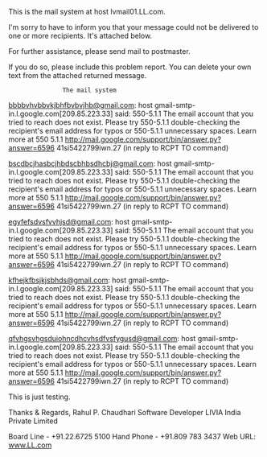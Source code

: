 This is the mail system at host lvmail01.LL.com.

I'm sorry to have to inform you that your message could not
be delivered to one or more recipients. It's attached below.

For further assistance, please send mail to postmaster.

If you do so, please include this problem report. You can
delete your own text from the attached returned message.

                   The mail system

<bbbbvhvbbvkjbhfbvbvjhb@gmail.com>: host
    gmail-smtp-in.l.google.com[209.85.223.33] said: 550-5.1.1 The email account
    that you tried to reach does not exist. Please try 550-5.1.1
    double-checking the recipient's email address for typos or 550-5.1.1
    unnecessary spaces. Learn more at                              550 5.1.1
    http://mail.google.com/support/bin/answer.py?answer=6596 41si5422799iwn.27
    (in reply to RCPT TO command)

<bscdbcjhasbcjhbdscbhbsdhcbj@gmail.com>: host
    gmail-smtp-in.l.google.com[209.85.223.33] said: 550-5.1.1 The email account
    that you tried to reach does not exist. Please try 550-5.1.1
    double-checking the recipient's email address for typos or 550-5.1.1
    unnecessary spaces. Learn more at                              550 5.1.1
    http://mail.google.com/support/bin/answer.py?answer=6596 41si5422799iwn.27
    (in reply to RCPT TO command)

<egyfefsdvsfvvhjsd@gmail.com>: host gmail-smtp-in.l.google.com[209.85.223.33]
    said: 550-5.1.1 The email account that you tried to reach does not exist.
    Please try 550-5.1.1 double-checking the recipient's email address for
    typos or 550-5.1.1 unnecessary spaces. Learn more at
    550 5.1.1 http://mail.google.com/support/bin/answer.py?answer=6596
    41si5422799iwn.27 (in reply to RCPT TO command)

<kfhejkfbsjkjsbhds@gmail.com>: host gmail-smtp-in.l.google.com[209.85.223.33]
    said: 550-5.1.1 The email account that you tried to reach does not exist.
    Please try 550-5.1.1 double-checking the recipient's email address for
    typos or 550-5.1.1 unnecessary spaces. Learn more at
    550 5.1.1 http://mail.google.com/support/bin/answer.py?answer=6596
    41si5422799iwn.27 (in reply to RCPT TO command)

<qfvhgsvhgsduiohncdhcvhsdfvsfygusd@gmail.com>: host
    gmail-smtp-in.l.google.com[209.85.223.33] said: 550-5.1.1 The email account
    that you tried to reach does not exist. Please try 550-5.1.1
    double-checking the recipient's email address for typos or 550-5.1.1
    unnecessary spaces. Learn more at                              550 5.1.1
    http://mail.google.com/support/bin/answer.py?answer=6596 41si5422799iwn.27
    (in reply to RCPT TO command)







This is just testing.


Thanks & Regards,
Rahul P. Chaudhari
Software Developer
LIVIA India Private Limited

Board Line - +91.22.6725 5100
Hand Phone - +91.809 783 3437
Web URL: www.LL.com 
